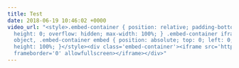 ```yaml
---
title: Test
date: 2018-06-19 10:46:02 +0000
video_url: "<style>.embed-container { position: relative; padding-bottom: 56.25%;
  height: 0; overflow: hidden; max-width: 100%; } .embed-container iframe, .embed-container
  object, .embed-container embed { position: absolute; top: 0; left: 0; width: 100%;
  height: 100%; }</style><div class='embed-container'><iframe src='https://www.youtube.com/embed/TvnYmWpD_T8'
  frameborder='0' allowfullscreen></iframe></div>"
---
```

